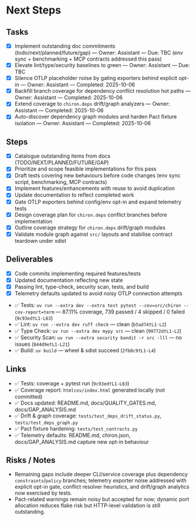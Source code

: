 # Next Steps

## Tasks
- [x] Implement outstanding doc commitments (todo/next/planned/future/gap) — Owner: Assistant — Due: TBC (env sync + benchmarking + MCP contracts addressed this pass)
- [x] Elevate lint/type/security baselines to green — Owner: Assistant — Due: TBC
- [x] Silence OTLP placeholder noise by gating exporters behind explicit opt-in — Owner: Assistant — Completed: 2025-10-06
- [x] Backfill branch coverage for dependency conflict resolution hot paths — Owner: Assistant — Completed: 2025-10-06
- [x] Extend coverage to `chiron.deps` drift/graph analyzers — Owner: Assistant — Completed: 2025-10-06
- [x] Auto-discover dependency graph modules and harden Pact fixture isolation — Owner: Assistant — Completed: 2025-10-06

## Steps
- [x] Catalogue outstanding items from docs (TODO/NEXT/PLANNED/FUTURE/GAP)
- [x] Prioritize and scope feasible implementations for this pass
- [x] Draft tests covering new behaviours before code changes (env sync script, benchmarking, MCP contracts)
- [x] Implement features/enhancements with reuse to avoid duplication
- [x] Update documentation to reflect completed work
- [x] Gate OTLP exporters behind config/env opt-in and expand telemetry tests
- [x] Design coverage plan for `chiron.deps` conflict branches before implementation
- [x] Outline coverage strategy for `chiron.deps` drift/graph modules
- [x] Validate module graph against `src/` layouts and stabilise contract teardown under xdist

## Deliverables
- [x] Code commits implementing required features/tests
- [x] Updated documentation reflecting new state
- [x] Passing lint, type-check, security scan, tests, and build
- [x] Telemetry defaults updated to avoid noisy OTLP connection attempts

- ✅ Tests: `uv run --extra dev --extra test pytest --cov=src/chiron --cov-report=term` — 87.11% coverage, 739 passed / 4 skipped / 0 failed (`9c93ed†L1-L63`)
- ✅ Lint: `uv run --extra dev ruff check` — clean (`b5ad74†L1-L2`)
- ✅ Type Check: `uv run --extra dev mypy src` — clean (`99772d†L1-L2`)
- ✅ Security Scan: `uv run --extra security bandit -r src -lll` — no issues (`844d9e†L1-L21`)
- ✅ Build: `uv build` — wheel & sdist succeed (`2fb8c9†L1-L4`)

## Links
- ✅ Tests: coverage + pytest run (`9c93ed†L1-L63`)
- ✅ Coverage report: `htmlcov/index.html` generated locally (not committed)
- ✅ Docs updated: README.md, docs/QUALITY_GATES.md, docs/GAP_ANALYSIS.md
- ✅ Drift & graph coverage: `tests/test_deps_drift_status.py`, `tests/test_deps_graph.py`
- ✅ Pact fixture hardening: `tests/test_contracts.py`
- ✅ Telemetry defaults: README.md, chiron.json, docs/GAP_ANALYSIS.md capture new opt-in behaviour

## Risks / Notes
- Remaining gaps include deeper CLI/service coverage plus dependency `constraints`/`policy` branches; telemetry exporter noise addressed with explicit opt-in gate, conflict resolver heuristics, and drift/graph analytics now exercised by tests.
- Pact-related warnings remain noisy but accepted for now; dynamic port allocation reduces flake risk but HTTP-level validation is still outstanding.
